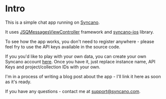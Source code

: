 # Intro

This is a simple chat app running on [Syncano](http://www.syncano.com).

It uses [JSQMessagesViewController](https://github.com/jessesquires/JSQMessagesViewController/) framework and [syncano-ios](https://github.com/Syncano/syncano-ios) library.

To see how the app works, you don't need to register anywhere - please feel fry to use the API keys available in the source code.

If you you'd like to play with your own data, you can create your own Syncano account [here](https://login.syncano.com/sign_up). Once you have it, just replace instance name, API Keys and project/collection IDs with your own.

I'm in a process of writing a blog post about the app - I'll link it here as soon as it's ready.

If you have any questions - contact me at [support@syncano.com](mailto:support@syncano.com).